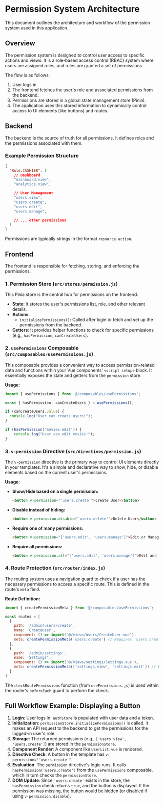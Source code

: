 # Permission System Architecture

This document outlines the architecture and workflow of the permission system used in this application.

## Overview

The permission system is designed to control user access to specific actions and views. It is a role-based access control (RBAC) system where users are assigned roles, and roles are granted a set of permissions.

The flow is as follows:
1.  User logs in.
2.  The frontend fetches the user's role and associated permissions from the backend.
3.  Permissions are stored in a global state management store (Pinia).
4.  The application uses this stored information to dynamically control access to UI elements (like buttons) and routes.

## Backend

The backend is the source of truth for all permissions. It defines roles and the permissions associated with them.

### Example Permission Structure

```json
{
  "Role.CASHIER": [
    // Dashboard
    "dashboard.view",
    "analytics.view",

    // User Management
    "users.view",
    "users.create",
    "users.edit",
    "users.manage",

    // ... other permissions
  ]
}
```

Permissions are typically strings in the format `resource.action`.

## Frontend

The frontend is responsible for fetching, storing, and enforcing the permissions.

### 1. Permission Store (`src/stores/permission.js`)

This Pinia store is the central hub for permissions on the frontend.

-   **State**: It stores the user's permissions list, role, and other relevant details.
-   **Actions**:
    -   `initializePermissions()`: Called after login to fetch and set up the permissions from the backend.
-   **Getters**: It provides helper functions to check for specific permissions (e.g., `hasPermission`, `canCreateUsers`).

### 2. `usePermissions` Composable (`src/composables/usePermissions.js`)

This composable provides a convenient way to access permission-related data and functions within your Vue components' `<script setup>` block. It essentially exposes the state and getters from the `permission` store.

**Usage:**

```javascript
import { usePermissions } from '@/composables/usePermissions';

const { hasPermission, canCreateUsers } = usePermissions();

if (canCreateUsers.value) {
  console.log("User can create users!");
}

if (hasPermission('movies.edit')) {
    console.log("User can edit movies!");
}
```

### 3. `v-permission` Directive (`src/directives/permission.js`)

The `v-permission` directive is the primary way to control UI elements directly in your templates. It's a simple and declarative way to show, hide, or disable elements based on the current user's permissions.

**Usage:**

-   **Show/Hide based on a single permission:**
    ```html
    <button v-permission="'users.create'">Create User</button>
    ```

-   **Disable instead of hiding:**
    ```html
    <button v-permission.disable="'users.delete'">Delete User</button>
    ```

-   **Require one of many permissions:**
    ```html
    <button v-permission="['users.edit', 'users.manage']">Edit or Manage</button>
    ```

-   **Require all permissions:**
    ```html
    <button v-permission.all="['users.edit', 'users.manage']">Edit and Manage</button>
    ```

### 4. Route Protection (`src/router/index.js`)

The routing system uses a navigation guard to check if a user has the necessary permissions to access a specific route. This is defined in the route's `meta` field.

**Route Definition:**

```javascript
import { createPermissionMeta } from '@/composables/usePermissions';

const routes = [
  {
    path: '/admin/users/create',
    name: 'CreateUser',
    component: () => import('@/views/users/CreateUser.vue'),
    meta: createPermissionMeta('users.create') // Requires 'users.create' permission
  },
  {
    path: '/admin/settings',
    name: 'Settings',
    component: () => import('@/views/settings/Settings.vue'),
    meta: createPermissionMeta(['settings.view', 'settings.edit']) // Requires either permission
  }
]
```

The `checkRoutePermissions` function (from `usePermissions.js`) is used within the router's `beforeEach` guard to perform the check.

## Full Workflow Example: Displaying a Button

1.  **Login**: User logs in. `authStore` is populated with user data and a token.
2.  **Initialization**: `permissionStore.initializePermissions()` is called. It makes an API request to the backend to get the permissions for the logged-in user's role.
3.  **Storage**: The returned permissions (e.g., `['users.view', 'users.create']`) are stored in the `permissionStore`.
4.  **Component Render**: A component like `UserList.vue` is rendered.
5.  **Directive Check**: A button in the template has `v-permission="'users.create'"`.
6.  **Evaluation**: The `permission` directive's logic runs. It calls `hasPermission('users.create')` from the `usePermissions` composable, which in turn checks the `permissionStore`.
7.  **DOM Update**: Since `'users.create'` exists in the store, the `hasPermission` check returns `true`, and the button is displayed. If the permission was missing, the button would be hidden (or disabled if using `v-permission.disable`).

